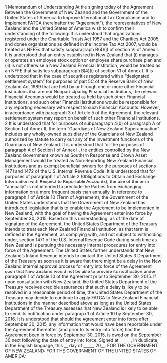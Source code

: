 1 Memorandum of Understanding At the signing today of the Agreement Between the Government of New Zealand and the Government of the United States of America to Improve International Tax Compliance and to Implement FATCA (hereinafter the “Agreement”), the representatives of New Zealand and the United States of America wish to confirm their understanding of the following: It is understood that organizations registered under the Charitable Trusts Act 1957 and the Charities Act 2005, and donee organizations as defined in the Income Tax Act 2007, would be treated as NFFEs that satisfy subparagraph B(4)(j) of section VI of Annex I. It is understood that an entity established in New Zealand that (i) manages or operates an employee stock option or employee share purchase plan and (ii) is not otherwise a New Zealand Financial Institution, would be treated as an NFFE that satisfies subparagraph B(4)(i) of section VI of Annex I. It is understood that in the case of securities registered with a “designated settlement system” for purposes of part 5C of the Reserve Bank of New Zealand Act 1989 that are held by or through one or more other Financial Institutions that are not Nonparticipating Financial Institutions, the relevant Financial Accounts would be treated as held by such other Financial Institutions, and such other Financial Institutions would be responsible for any reporting necessary with respect to such Financial Accounts. However, in accordance with paragraph 3 of Article 5 of the Agreement, the relevant settlement system may report on behalf of such other Financial Institutions. 2 It is understood that for purposes of subparagraph 4(b) of paragraph A of Section I of Annex II, the term “Guardians of New Zealand Superannuation” includes any wholly-owned subsidiary of the Guardians of New Zealand authorized by statute to carry out any of the investment functions of the Guardians of New Zealand. It is understood that for the purposes of paragraph A of Section I of Annex II, the entities controlled by the New Zealand Government known as Southern Response and Crown Asset Management would be treated as Non-Reporting New Zealand Financial Institutions and as exempt beneficial owners for the purposes of sections 1471 and 1472 of the U.S. Internal Revenue Code. It is understood that for purposes of paragraph 1 of Article 2 (Obligations to Obtain and Exchange Information with Respect to Reportable Accounts), the use of the term “annually” is not intended to preclude the Parties from exchanging information on a more frequent basis than annually. In reference to paragraph 1 of Article 10 (Term of Agreement), the Government of the United States understands that the Government of New Zealand has introduced legislation that is to enable the Agreement to be implemented in New Zealand, with the goal of having the Agreement enter into force by September 30, 2015. Based on this understanding, as of the date of signature of the Agreement, the United States Department of the Treasury intends to treat each New Zealand Financial Institution, as that term is defined in the Agreement, as complying with, and not subject to withholding under, section 1471 of the U.S. Internal Revenue Code during such time as New Zealand is pursuing the necessary internal procedures for entry into force of the Agreement. The United States further understands that New Zealand’s Inland Revenue intends to contact the United States 3 Department of the Treasury as soon as it is aware that there might be a delay in the New Zealand internal approval process for entry into force of the Agreement such that New Zealand would not be able to provide its notification under paragraph 1 of Article 10 of the Agreement prior to September 30, 2015. If upon consultation with New Zealand, the United States Department of the Treasury receives credible assurances that such a delay is likely to be resolved in a reasonable period of time, the United States Department of the Treasury may decide to continue to apply FATCA to New Zealand Financial Institutions in the manner described above as long as the United States Department of the Treasury assesses that New Zealand is likely to be able to send its notification under paragraph 1 of Article 10 by September 30, 2016. It is understood that should the Agreement enter into force after September 30, 2015, any information that would have been reportable under the Agreement thereafter (and prior to its entry into force) had the Agreement been in force by September 30, 2015, is owed on the September 30 next following the date of entry into force. Signed at \_\_\_\_\_ , in duplicate, in the English language, this \_\_ day of \_\_\_\_\_, 20\_\_. FOR THE GOVERNMENT OF NEW ZEALAND: FOR THE GOVERNMENT OF THE UNITED STATES OF AMERICA:
